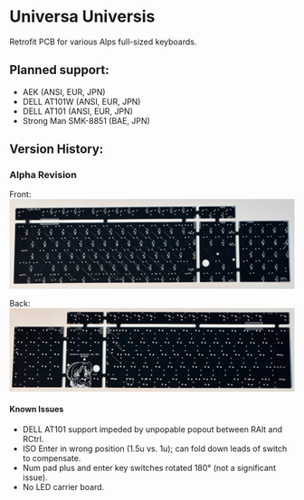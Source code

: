 # Universa Universis
Retrofit PCB for various Alps full-sized keyboards.

## Planned support:
- AEK (ANSI, EUR, JPN)
- DELL AT101W (ANSI, EUR, JPN)
- DELL AT101 (ANSI, EUR, JPN)
- Strong Man SMK-8851 (BAE, JPN)

## Version History:

### Alpha Revision

Front:
![](images/rev0_front.jpeg)

Back:
![](images/rev0_back.jpeg)

#### Known Issues
- DELL AT101 support impeded by unpopable popout between RAlt and RCtrl.
- ISO Enter in wrong position (1.5u vs. 1u); can fold down leads of switch to compensate.
- Num pad plus and enter key switches rotated 180° (not a significant issue).
- No LED carrier board.
